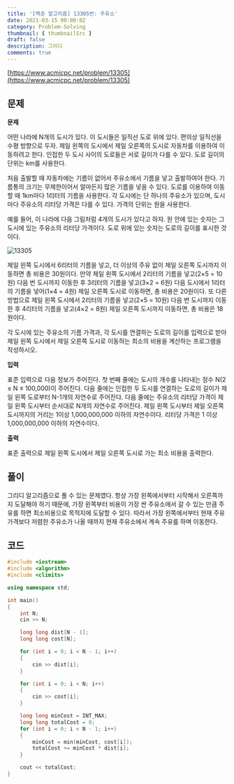 ```yaml
---
title: '[백준 알고리즘] 13305번: 주유소'
date: 2021-03-15 00:00:02
category: Problem-Solving
thumbnail: { thumbnailSrc }
draft: false
description: 그리디
comments: true
---
```


[https://www.acmicpc.net/problem/13305](https://www.acmicpc.net/problem/13305)

## 문제

**문제**<br>

어떤 나라에 N개의 도시가 있다. 이 도시들은 일직선 도로 위에 있다. 편의상 일직선을 수평 방향으로 두자. 제일 왼쪽의 도시에서 제일 오른쪽의 도시로 자동차를 이용하여 이동하려고 한다. 인접한 두 도시 사이의 도로들은 서로 길이가 다를 수 있다. 도로 길이의 단위는 km를 사용한다.

처음 출발할 때 자동차에는 기름이 없어서 주유소에서 기름을 넣고 출발하여야 한다. 기름통의 크기는 무제한이어서 얼마든지 많은 기름을 넣을 수 있다. 도로를 이용하여 이동할 때 1km마다 1리터의 기름을 사용한다. 각 도시에는 단 하나의 주유소가 있으며, 도시 마다 주유소의 리터당 가격은 다를 수 있다. 가격의 단위는 원을 사용한다.

예를 들어, 이 나라에 다음 그림처럼 4개의 도시가 있다고 하자. 원 안에 있는 숫자는 그 도시에 있는 주유소의 리터당 가격이다. 도로 위에 있는 숫자는 도로의 길이를 표시한 것이다.

![13305](https://onlinejudgeimages.s3-ap-northeast-1.amazonaws.com/problem/13305/1.png)

제일 왼쪽 도시에서 6리터의 기름을 넣고, 더 이상의 주유 없이 제일 오른쪽 도시까지 이동하면 총 비용은 30원이다. 만약 제일 왼쪽 도시에서 2리터의 기름을 넣고(2×5 = 10원) 다음 번 도시까지 이동한 후 3리터의 기름을 넣고(3×2 = 6원) 다음 도시에서 1리터의 기름을 넣어(1×4 = 4원) 제일 오른쪽 도시로 이동하면, 총 비용은 20원이다. 또 다른 방법으로 제일 왼쪽 도시에서 2리터의 기름을 넣고(2×5 = 10원) 다음 번 도시까지 이동한 후 4리터의 기름을 넣고(4×2 = 8원) 제일 오른쪽 도시까지 이동하면, 총 비용은 18원이다.

각 도시에 있는 주유소의 기름 가격과, 각 도시를 연결하는 도로의 길이를 입력으로 받아 제일 왼쪽 도시에서 제일 오른쪽 도시로 이동하는 최소의 비용을 계산하는 프로그램을 작성하시오.

**입력**<br>

표준 입력으로 다음 정보가 주어진다. 첫 번째 줄에는 도시의 개수를 나타내는 정수 N(2 ≤ N ≤ 100,000)이 주어진다. 다음 줄에는 인접한 두 도시를 연결하는 도로의 길이가 제일 왼쪽 도로부터 N-1개의 자연수로 주어진다. 다음 줄에는 주유소의 리터당 가격이 제일 왼쪽 도시부터 순서대로 N개의 자연수로 주어진다. 제일 왼쪽 도시부터 제일 오른쪽 도시까지의 거리는 1이상 1,000,000,000 이하의 자연수이다. 리터당 가격은 1 이상 1,000,000,000 이하의 자연수이다.

**출력**<br>

표준 출력으로 제일 왼쪽 도시에서 제일 오른쪽 도시로 가는 최소 비용을 출력한다.

## 풀이

그리디 알고리즘으로 풀 수 있는 문제였다. 항상 가장 왼쪽에서부터 시작해서 오른쪽까지 도달해야 하기 때문에, 가장 왼쪽부터 비용이 가장 싼 주유소에서 갈 수 있는 만큼 주유를 하면 최소비용으로 목적지에 도달할 수 있다. 따라서 가장 왼쪽에서부터 현재 주유가격보다 저렴한 주유소가 나올 때까지 현재 주유소에서 계속 주유를 하며 이동한다.

## 코드

```cpp
#include <iostream>
#include <algorithm>
#include <climits>

using namespace std;

int main()
{
    int N;
    cin >> N;

    long long dist[N - 1];
    long long cost[N];

    for (int i = 0; i < N - 1; i++)
    {
        cin >> dist[i];
    }

    for (int i = 0; i < N; i++)
    {
        cin >> cost[i];
    }

    long long minCost = INT_MAX;
    long long totalCost = 0;
    for (int i = 0; i < N - 1; i++)
    {
        minCost = min(minCost, cost[i]);
        totalCost += minCost * dist[i];
    }

    cout << totalCost;
}

```

